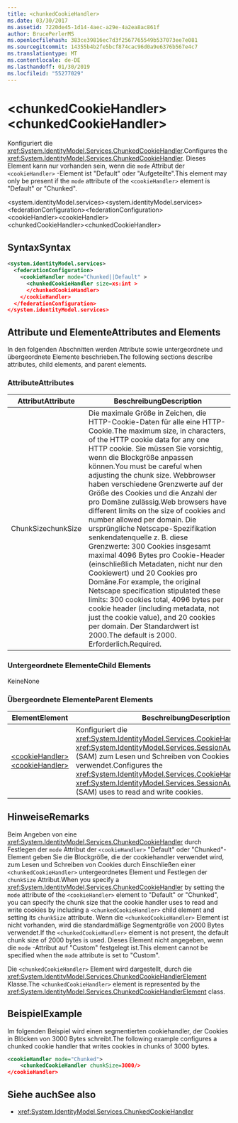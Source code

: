 ```yaml
---
title: <chunkedCookieHandler>
ms.date: 03/30/2017
ms.assetid: 7220de45-1d14-4aec-a29e-4a2ea8ac861f
author: BrucePerlerMS
ms.openlocfilehash: 383ce39816ec7d3f2567765549b537073ee7e081
ms.sourcegitcommit: 14355b4b2fe5bcf874cac96d0a9e6376b567e4c7
ms.translationtype: MT
ms.contentlocale: de-DE
ms.lasthandoff: 01/30/2019
ms.locfileid: "55277029"
---
```

# <a name="chunkedcookiehandler"></a><span data-ttu-id="90e79-101">\<chunkedCookieHandler></span><span class="sxs-lookup"><span data-stu-id="90e79-101">\<chunkedCookieHandler></span></span>
<span data-ttu-id="90e79-102">Konfiguriert die <xref:System.IdentityModel.Services.ChunkedCookieHandler>.</span><span class="sxs-lookup"><span data-stu-id="90e79-102">Configures the <xref:System.IdentityModel.Services.ChunkedCookieHandler>.</span></span> <span data-ttu-id="90e79-103">Dieses Element kann nur vorhanden sein, wenn die `mode` Attribut der `<cookieHandler>` -Element ist "Default" oder "Aufgeteilte".</span><span class="sxs-lookup"><span data-stu-id="90e79-103">This element may only be present if the `mode` attribute of the `<cookieHandler>` element is "Default" or "Chunked".</span></span>  
  
 <span data-ttu-id="90e79-104">\<system.identityModel.services></span><span class="sxs-lookup"><span data-stu-id="90e79-104">\<system.identityModel.services></span></span>  
<span data-ttu-id="90e79-105">\<federationConfiguration></span><span class="sxs-lookup"><span data-stu-id="90e79-105">\<federationConfiguration></span></span>  
<span data-ttu-id="90e79-106">\<cookieHandler></span><span class="sxs-lookup"><span data-stu-id="90e79-106">\<cookieHandler></span></span>  
<span data-ttu-id="90e79-107">\<chunkedCookieHandler></span><span class="sxs-lookup"><span data-stu-id="90e79-107">\<chunkedCookieHandler></span></span>  
  
## <a name="syntax"></a><span data-ttu-id="90e79-108">Syntax</span><span class="sxs-lookup"><span data-stu-id="90e79-108">Syntax</span></span>  
  
```xml  
<system.identityModel.services>  
  <federationConfiguration>  
    <cookieHandler mode="Chunked||Default" >  
      <chunkedCookieHandler size=xs:int >  
      </chunkedCookieHandler>  
    </cookieHandler>  
  </federationConfiguration>  
</system.identityModel.services>  
```  
  
## <a name="attributes-and-elements"></a><span data-ttu-id="90e79-109">Attribute und Elemente</span><span class="sxs-lookup"><span data-stu-id="90e79-109">Attributes and Elements</span></span>  
 <span data-ttu-id="90e79-110">In den folgenden Abschnitten werden Attribute sowie untergeordnete und übergeordnete Elemente beschrieben.</span><span class="sxs-lookup"><span data-stu-id="90e79-110">The following sections describe attributes, child elements, and parent elements.</span></span>  
  
### <a name="attributes"></a><span data-ttu-id="90e79-111">Attribute</span><span class="sxs-lookup"><span data-stu-id="90e79-111">Attributes</span></span>  
  
|<span data-ttu-id="90e79-112">Attribut</span><span class="sxs-lookup"><span data-stu-id="90e79-112">Attribute</span></span>|<span data-ttu-id="90e79-113">Beschreibung</span><span class="sxs-lookup"><span data-stu-id="90e79-113">Description</span></span>|  
|---------------|-----------------|  
|<span data-ttu-id="90e79-114">ChunkSize</span><span class="sxs-lookup"><span data-stu-id="90e79-114">chunkSize</span></span>|<span data-ttu-id="90e79-115">Die maximale Größe in Zeichen, die HTTP-Cookie-Daten für alle eine HTTP-Cookie.</span><span class="sxs-lookup"><span data-stu-id="90e79-115">The maximum size, in characters, of the HTTP cookie data for any one HTTP cookie.</span></span> <span data-ttu-id="90e79-116">Sie müssen Sie vorsichtig, wenn die Blockgröße anpassen können.</span><span class="sxs-lookup"><span data-stu-id="90e79-116">You must be careful when adjusting the chunk size.</span></span> <span data-ttu-id="90e79-117">Webbrowser haben verschiedene Grenzwerte auf der Größe des Cookies und die Anzahl der pro Domäne zulässig.</span><span class="sxs-lookup"><span data-stu-id="90e79-117">Web browsers have different limits on the size of cookies and number allowed per domain.</span></span> <span data-ttu-id="90e79-118">Die ursprüngliche Netscape-Spezifikation senkendatenquelle z. B. diese Grenzwerte: 300 Cookies insgesamt maximal 4096 Bytes pro Cookie-Header (einschließlich Metadaten, nicht nur den Cookiewert) und 20 Cookies pro Domäne.</span><span class="sxs-lookup"><span data-stu-id="90e79-118">For example, the original Netscape specification stipulated these limits: 300 cookies total, 4096 bytes per cookie header (including metadata, not just the cookie value), and 20 cookies per domain.</span></span> <span data-ttu-id="90e79-119">Der Standardwert ist 2000.</span><span class="sxs-lookup"><span data-stu-id="90e79-119">The default is 2000.</span></span> <span data-ttu-id="90e79-120">Erforderlich.</span><span class="sxs-lookup"><span data-stu-id="90e79-120">Required.</span></span>|  
  
### <a name="child-elements"></a><span data-ttu-id="90e79-121">Untergeordnete Elemente</span><span class="sxs-lookup"><span data-stu-id="90e79-121">Child Elements</span></span>  
 <span data-ttu-id="90e79-122">Keine</span><span class="sxs-lookup"><span data-stu-id="90e79-122">None</span></span>  
  
### <a name="parent-elements"></a><span data-ttu-id="90e79-123">Übergeordnete Elemente</span><span class="sxs-lookup"><span data-stu-id="90e79-123">Parent Elements</span></span>  
  
|<span data-ttu-id="90e79-124">Element</span><span class="sxs-lookup"><span data-stu-id="90e79-124">Element</span></span>|<span data-ttu-id="90e79-125">Beschreibung</span><span class="sxs-lookup"><span data-stu-id="90e79-125">Description</span></span>|  
|-------------|-----------------|  
|[<span data-ttu-id="90e79-126">\<cookieHandler></span><span class="sxs-lookup"><span data-stu-id="90e79-126">\<cookieHandler></span></span>](../../../../../docs/framework/configure-apps/file-schema/windows-identity-foundation/cookiehandler.md)|<span data-ttu-id="90e79-127">Konfiguriert die <xref:System.IdentityModel.Services.CookieHandler> , die die <xref:System.IdentityModel.Services.SessionAuthenticationModule> (SAM) zum Lesen und Schreiben von Cookies verwendet.</span><span class="sxs-lookup"><span data-stu-id="90e79-127">Configures the <xref:System.IdentityModel.Services.CookieHandler> that the <xref:System.IdentityModel.Services.SessionAuthenticationModule> (SAM) uses to read and write cookies.</span></span>|  
  
## <a name="remarks"></a><span data-ttu-id="90e79-128">Hinweise</span><span class="sxs-lookup"><span data-stu-id="90e79-128">Remarks</span></span>  
 <span data-ttu-id="90e79-129">Beim Angeben von eine <xref:System.IdentityModel.Services.ChunkedCookieHandler> durch Festlegen der `mode` Attribut der `<cookieHandler>` "Default" oder "Chunked"-Element geben Sie die Blockgröße, die der cookiehandler verwendet wird, zum Lesen und Schreiben von Cookies durch Einschließen einer `<chunkedCookieHandler>` untergeordnetes Element und Festlegen der `chunkSize` Attribut.</span><span class="sxs-lookup"><span data-stu-id="90e79-129">When you specify a <xref:System.IdentityModel.Services.ChunkedCookieHandler> by setting the `mode` attribute of the `<cookieHandler>` element to "Default" or "Chunked", you can specify the chunk size that the cookie handler uses to read and write cookies by including a `<chunkedCookieHandler>` child element and setting its `chunkSize` attribute.</span></span> <span data-ttu-id="90e79-130">Wenn die `<chunkedCookieHandler>` Element ist nicht vorhanden, wird die standardmäßige Segmentgröße von 2000 Bytes verwendet.</span><span class="sxs-lookup"><span data-stu-id="90e79-130">If the `<chunkedCookieHandler>` element is not present, the default chunk size of 2000 bytes is used.</span></span> <span data-ttu-id="90e79-131">Dieses Element nicht angegeben, wenn die `mode` -Attribut auf "Custom" festgelegt ist.</span><span class="sxs-lookup"><span data-stu-id="90e79-131">This element cannot be specified when the `mode` attribute is set to "Custom".</span></span>  
  
 <span data-ttu-id="90e79-132">Die `<chunkedCookieHandler>` Element wird dargestellt, durch die <xref:System.IdentityModel.Services.ChunkedCookieHandlerElement> Klasse.</span><span class="sxs-lookup"><span data-stu-id="90e79-132">The `<chunkedCookieHandler>` element is represented by the <xref:System.IdentityModel.Services.ChunkedCookieHandlerElement> class.</span></span>  
  
## <a name="example"></a><span data-ttu-id="90e79-133">Beispiel</span><span class="sxs-lookup"><span data-stu-id="90e79-133">Example</span></span>  
 <span data-ttu-id="90e79-134">Im folgenden Beispiel wird einen segmentierten cookiehandler, der Cookies in Blöcken von 3000 Bytes schreibt.</span><span class="sxs-lookup"><span data-stu-id="90e79-134">The following example configures a chunked cookie handler that writes cookies in chunks of 3000 bytes.</span></span>  
  
```xml  
<cookieHandler mode="Chunked">  
    <chunkedCookieHandler chunkSize=3000/>  
</cookieHandler>  
```  
  
## <a name="see-also"></a><span data-ttu-id="90e79-135">Siehe auch</span><span class="sxs-lookup"><span data-stu-id="90e79-135">See also</span></span>
- <xref:System.IdentityModel.Services.ChunkedCookieHandler>
